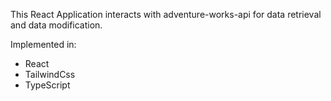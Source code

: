 This React Application interacts with adventure-works-api for data retrieval and data modification.

Implemented in:
* React
* TailwindCss
* TypeScript
  
